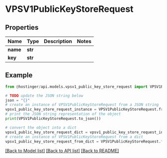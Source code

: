 # VPSV1PublicKeyStoreRequest


## Properties

Name | Type | Description | Notes
------------ | ------------- | ------------- | -------------
**name** | **str** |  | 
**key** | **str** |  | 

## Example

```python
from @hostinger/api.models.vpsv1_public_key_store_request import VPSV1PublicKeyStoreRequest

# TODO update the JSON string below
json = "{}"
# create an instance of VPSV1PublicKeyStoreRequest from a JSON string
vpsv1_public_key_store_request_instance = VPSV1PublicKeyStoreRequest.from_json(json)
# print the JSON string representation of the object
print(VPSV1PublicKeyStoreRequest.to_json())

# convert the object into a dict
vpsv1_public_key_store_request_dict = vpsv1_public_key_store_request_instance.to_dict()
# create an instance of VPSV1PublicKeyStoreRequest from a dict
vpsv1_public_key_store_request_from_dict = VPSV1PublicKeyStoreRequest.from_dict(vpsv1_public_key_store_request_dict)
```
[[Back to Model list]](../README.md#documentation-for-models) [[Back to API list]](../README.md#documentation-for-api-endpoints) [[Back to README]](../README.md)


